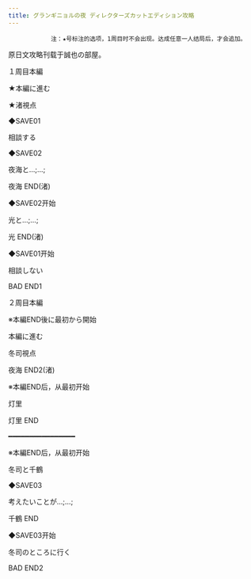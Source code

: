 ```yaml
---
title: グランギニョルの夜 ディレクターズカットエディション攻略
---
```


                注：★号标注的选项，1周目时不会出现。达成任意一人结局后，才会追加。

原日文攻略刊载于誠也の部屋。



１周目本編



★本編に進む

★渚視点

◆SAVE01

相談する

◆SAVE02

夜海と…;…;



夜海 END(渚)



◆SAVE02开始

光と…;…;



光 END(渚)



◆SAVE01开始

相談しない



BAD END1



２周目本編



※本編END後に最初から開始

本編に進む

冬司視点



夜海 END2(渚)



※本編END后，从最初开始

灯里



灯里 END

━━━━━━━━━━━━━━━━

※本編END后，从最初开始

冬司と千鶴

◆SAVE03

考えたいことが…;…;



千鶴 END



◆SAVE03开始

冬司のところに行く



BAD END2


              
